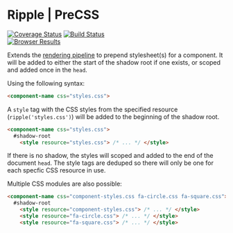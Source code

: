 # Ripple | PreCSS
[![Coverage Status](https://coveralls.io/repos/rijs/precss/badge.svg?branch=master&service=github)](https://coveralls.io/github/rijs/precss?branch=master)
[![Build Status](https://travis-ci.org/rijs/precss.svg)](https://travis-ci.org/rijs/precss)
<br>[![Browser Results](https://saucelabs.com/browser-matrix/precss.svg)](https://saucelabs.com/u/precss)


Extends the [rendering pipeline]() to prepend stylesheet(s) for a component. It will be added to either the start of the shadow root if one exists, or scoped and added once in the `head`.

Using the following syntax:

```html
<component-name css="styles.css">
```

A `style` tag with the CSS styles from the specified resource (`ripple('styles.css')`) will be added to the beginning of the shadow root.

```html
<component-name css="styles.css">
  #shadow-root
    <style resource="styles.css"> /* ... */ </style>
```

If there is no shadow, the styles will scoped and added to the end of the document `head`. The style tags are deduped so there will only be one for each specfic CSS resource in use.

Multiple CSS modules are also possible:

```html
<component-name css="component-styles.css fa-circle.css fa-square.css">
  #shadow-root
    <style resource="component-styles.css"> /* ... */ </style>
    <style resource="fa-circle.css"> /* ... */ </style>
    <style resource="fa-square.css"> /* ... */ </style>
```